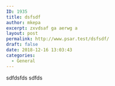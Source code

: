```yaml
---
ID: 1935
title: dsfsdf
author: mkepa
excerpt: zxvdsaf ga aerwg a
layout: post
permalink: http://www.psar.test/dsfsdf/
draft: false
date: 2018-12-16 13:03:43
categories:
  - General
---
```

<!-- wp:paragraph -->
<p>sdfdsfds sdfds </p>
<!-- /wp:paragraph -->